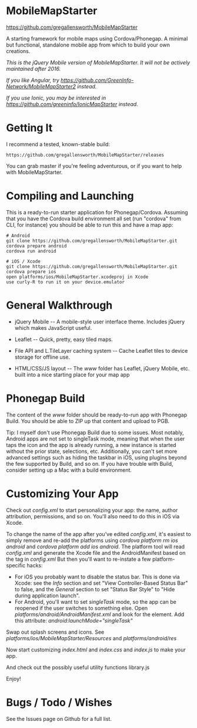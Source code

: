 MobileMapStarter
================

https://github.com/gregallensworth/MobileMapStarter

A starting framework for mobile maps using Cordova/Phonegap.
A minimal but functional, standalone mobile app from which to build your own creations.

_This is the jQuery Mobile version of MobileMapStarter. It will not be actively maintained after 2016._

_If you like Angular, try https://github.com/GreenInfo-Network/MobileMapStarter2 instead._

_If you use Ionic, you may be interested in https://github.com/greeninfo/IonicMapStarter instead._


Getting It
================

I recommend a tested, known-stable build:

    https://github.com/gregallensworth/MobileMapStarter/releases

You can grab master if you're feeling adventurous, or if you want to help with MobileMapStarter.


Compiling and Launching
================

This is a ready-to-run starter application for Phonegap/Cordova.
Assuming that you have the Cordova build environment all set (run "cordova" from CLI, for instance) you should be able to run this and have a map app:

    # Android
    git clone https://github.com/gregallensworth/MobileMapStarter.git
    cordova prepare android
    cordova run android

    # iOS / Xcode
    git clone https://github.com/gregallensworth/MobileMapStarter.git
    cordova prepare ios
    open platforms/ios/MobileMapStarter.xcodeproj in Xcode
    use curly-R to run it on your device.emulator


General Walkthrough
================

* jQuery Mobile -- A mobile-style user interface theme. Includes jQuery which makes JavaScript useful.

* Leaflet -- Quick, pretty, easy tiled maps.

* File API and L.TileLayer caching system -- Cache Leaflet tiles to device storage for offline use.

* HTML/CSS/JS layout -- The _www_ folder has Leaflet, jQuery Mobile, etc. built into a nice starting place for your map app


Phonegap Build
================

The content of the _www_ folder should be ready-to-run app with Phonegap Build. You should be able to ZIP up that content and upload to PGB.

Tip: I myself don't use Phonegap Build due to some issues. Most notably, Android apps are not set to singleTask mode, meaning that when the user taps the icon and the app is already running, a new instance is started without the prior state, selections, etc. Additionally, you can't set more advanced settings such as hiding the taskbar in iOS, using plugins beyond the few supported by Build, and so on. If you have trouble with Build, consider setting up a Mac with a build environment.


Customizing Your App
================

Check out _config.xml_ to start personalizing your app: the name, author attribution, permissions, and so on. You'll also need to do this in iOS via Xcode.

To change the name of the app after you've edited _config.xml_, it's easiest to simply remove and re-add the platforms using _cordova platform rm ios android_ and _cordova platform add ios android_. The platform tool will read _config.xml_ and generate the Xcode file and the AndroidManifest based on the <name> tag in _config.xml_ But then you'll want to re-instate a few platform-specific hacks:
+ For iOS you probably want to disable the status bar. This is done via Xcode: see the _Info_ section and set "View Controller-Based Status Bar" to false, and the _General_ section to set "Status Bar Style" to "Hide during application launch".
+ For Android, you'll want to set _singleTask_ mode, so the app can be reopened if the user switches to something else. Open _platforms/android/AndroidManifest.xml_ and look for the <activity> element. Add this attribute: _android:launchMode="singleTask"_

Swap out splash screens and icons. See _platforms/ios/MobileMapStarter/Resources_ and _platforms/android/res_

Now start customizing _index.html_ and _index.css_ and _index.js_ to make your app.

And check out the possibly useful utility functions library.js

Enjoy!


Bugs / Todo / Wishes
================

See the Issues page on Github for a full list.
